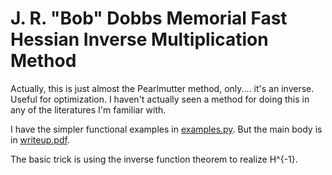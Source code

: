 J. R. "Bob" Dobbs Memorial Fast Hessian Inverse Multiplication Method
===

Actually, this is just almost the Pearlmutter method, only.... it's an inverse. Useful for optimization. I haven't actually seen a method for doing this in any of the literatures I'm familiar with.

I have the simpler functional examples in [examples.py](https://github.com/howonlee/bobdobbshess/blob/master/examples.py). But the main body is in [writeup.pdf](https://github.com/howonlee/bobdobbshess/blob/master/writeup.pdf).

The basic trick is using the inverse function theorem to realize H^{-1}.
